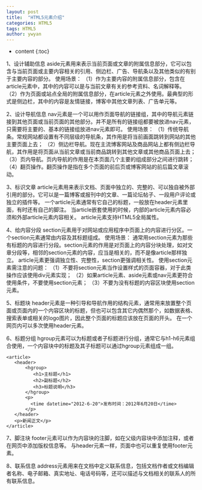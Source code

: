 ```yaml
---
layout: post
title:  "HTML5元素介绍"
categories: HTML5
tags: HTML5
author: ywyan
---
```


* content
{:toc}

1、设计辅助信息
aside元素用来表示当前页面或文章的附属信息部分，它可以包含与当前页面或主要内容相关的引用、侧边栏、广告、导航条以及其他类似的有别于主要内容的部分。
使用场景：
（1）作为主要内容的附属信息部分，包含在article元素中，其中的内容可以是与当前文章有关的参考资料、名词解释等。
（2）作为页面或站点全局的附属信息部分，在article元素之外使用。最典型的形式是侧边栏，其中的内容是友情链接，博客中其他文章列表、广告单元等。

2、设计导航信息
nav元素是一个可以用作页面导航的链接组，其中的导航元素链接到其他页面或当前页面的其他部分。并不是所有的链接组都要被放进nav元素，只需要将主要的、基本的链接组放进nav元素即可。
使用场景：
（1）传统导航条。常规网站都设置有不同层级的导航条，其作用是将当前画面跳转到网站的其他主要页面上去；
（2）侧边栏导航。现在主流博客网站及商品网站上都有侧边栏导航，其作用是将页面从当前文章或当前商品跳转到其他文章或其他商品页面上去；
（3）页内导航。页内导航的作用是在本页面几个主要的组成部分之间进行跳转；
（4）翻页操作。翻页操作是指在多个页面的前后页或博客网站的前后篇文章滚动。

3、标识文章
article元素用来表示文档、页面中独立的、完整的、可以独自被外部引用的部分。它可以是一篇博客或报刊中的文章、一篇论坛帖子、一段用户评论或独立的插件等。
一个article元素通常有它自己的标题，一般放在header元素里面，有时还有自己的脚注。
当article嵌套使用的时候，内部的article元素内容必须和外部article元素内容相关。
article元素支持HTML5全局属性。

4、给内容分段
section元素用于对网站或应用程序中页面上的内容进行分区。一个section元素通常由内容及其标题组成。
使用场景：
通常用section元素为那些有标题的内容进行分段。section元素的作用是对页面上的内容分块处理，如对文章分段等，相邻的section元素的内容，应当是相关的，而不是像article那样独立。
article元素更强调独立性、完整性，section更强调相关性。
使用section元素需注意的问题：
（1）不要将section元素当作设置样式的页面容器，对于此类操作应该使用div元素实现；
（2）如果article元素、aside元素或nav元素更符合使用条件，不要使用section元素；
（3）不要为没有标题的内容区块使用section元素。

5、标题块
header元素是一种引导和导航作用的结构元素，通常用来放置整个页面或页面内的一个内容区块的标题，但也可以包含其它内偶然那个，如数据表格、搜索表单或相关的logo图片，因此整个页面的标题应该放在页面的开头。
在一个网页内可以多次使用header元素。

6、标题分组
hgroup元素可以为标题或者子标题进行分组，通常它与h1-h6元素组合使用，一个内容块中的标题及其子标题可以通过hgroup元素组成一组。
```
<article>
   <header>
       <hgroup>
          <h1>主标题</h1>
          <h2>副标题</h2>
          <h3>标题说明</h3>
       </hgroup>
       <p>
         <time datetime="2012-6-20">发布时间：2012年6月20日</time>
       </p>
   </header>
   <p>新闻正文</p>
</article>
```


7、脚注块
footer元素可以作为内容块的注脚，如在父级内容块中添加注释，或者在网页中添加版权信息等。
与header元素一样，页面中也可以重复使用footer元素。

8、联系信息
address元素用来在文档中定义联系信息，包括文档作者或文档编辑者名称、电子邮箱、真实地址、电话号码等，还可以描述与文档相关的联系人的所有联系信息。

